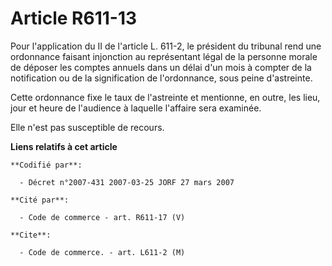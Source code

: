 # Article R611-13

Pour l'application du II de l'article L. 611-2, le président du tribunal rend une ordonnance faisant injonction au
représentant légal de la personne morale de déposer les comptes annuels dans un délai d'un mois à compter de la notification
ou de la signification de l'ordonnance, sous peine d'astreinte.

Cette ordonnance fixe le taux de l'astreinte et mentionne, en outre, les lieu, jour et heure de l'audience à laquelle
l'affaire sera examinée.

Elle n'est pas susceptible de recours.

**Liens relatifs à cet article**

	**Codifié par**:

	  - Décret n°2007-431 2007-03-25 JORF 27 mars 2007

	**Cité par**:

	  - Code de commerce - art. R611-17 (V)

	**Cite**:

	  - Code de commerce. - art. L611-2 (M)
